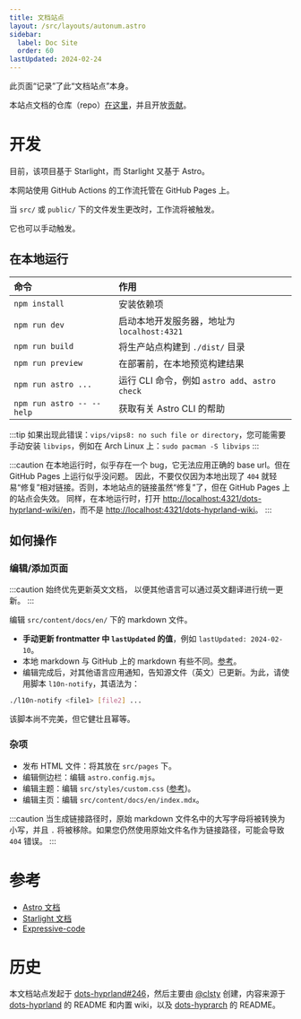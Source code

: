 ```yaml
---
title: 文档站点
layout: /src/layouts/autonum.astro
sidebar:
  label: Doc Site
  order: 60
lastUpdated: 2024-02-24
---
```


此页面“记录”了此“文档站点”本身。

本站点文档的仓库（repo）[在这里](https://github.com/end-4/dots-hyprland-wiki)，并且开放[贡献](https://www.google.com/search?q=../doc-site-contrib)。

# 开发

目前，该项目基于 Starlight，而 Starlight 又基于 Astro。

本网站使用 GitHub Actions 的工作流托管在 GitHub Pages 上。

当 `src/` 或 `public/` 下的文件发生更改时，工作流将被触发。

它也可以手动触发。

## 在本地运行

| 命令 | 作用 |
| :------------------------ | :----------------------------------------------- |
| `npm install` | 安装依赖项 |
| `npm run dev` | 启动本地开发服务器，地址为 `localhost:4321` |
| `npm run build` | 将生产站点构建到 `./dist/` 目录 |
| `npm run preview` | 在部署前，在本地预览构建结果 |
| `npm run astro ...` | 运行 CLI 命令，例如 `astro add`、`astro check` |
| `npm run astro -- --help` | 获取有关 Astro CLI 的帮助 |

:::tip
如果出现此错误：`vips/vips8: no such file or directory`，您可能需要手动安装 `libvips`，例如在 Arch Linux 上：`sudo pacman -S libvips`
:::

:::caution
在本地运行时，似乎存在一个 bug，它无法应用正确的 base url。但在 GitHub Pages 上运行似乎没问题。
因此，不要仅仅因为本地出现了 `404` 就轻易“修复”相对链接。否则，本地站点的链接虽然“修复”了，但在 GitHub Pages 上的站点会失效。
同样，在本地运行时，打开 [http://localhost:4321/dots-hyprland-wiki/en](https://www.google.com/search?q=http://localhost:4321/dots-hyprland-wiki/en)，而不是 [http://localhost:4321/dots-hyprland-wiki](https://www.google.com/search?q=http://localhost:4321/dots-hyprland-wiki)。
:::

## 如何操作

### 编辑/添加页面

:::caution
始终优先更新英文文档，
以便其他语言可以通过英文翻译进行统一更新。
:::

编辑 `src/content/docs/en/` 下的 markdown 文件。

  - **手动更新 frontmatter 中 `lastUpdated` 的值**，例如 `lastUpdated: 2024-02-10`。
  - 本地 markdown 与 GitHub 上的 markdown 有些不同。[参考](https://starlight.astro.build/guides/authoring-content)。
  - 编辑完成后，对其他语言应用通知，告知源文件（英文）已更新。为此，请使用脚本 `l10n-notify`，其语法为：

<!-- end list -->

```bash
./l10n-notify <file1> [file2] ...
```

该脚本尚不完美，但它健壮且幂等。

### 杂项

  - 发布 HTML 文件：将其放在 `src/pages` 下。
  - 编辑侧边栏：编辑 `astro.config.mjs`。
  - 编辑主题：编辑 `src/styles/custom.css` ([参考](https://starlight.astro.build/guides/css-and-tailwind/))。
  - 编辑主页：编辑 `src/content/docs/en/index.mdx`。

:::caution
当生成链接路径时，原始 markdown 文件名中的大写字母将被转换为小写，并且 `.` 将被移除。如果您仍然使用原始文件名作为链接路径，可能会导致 `404` 错误。
:::

# 参考

  - [Astro 文档](https://docs.astro.build)
  - [Starlight 文档](https://starlight.astro.build/)
  - [Expressive-code](https://expressive-code.com/)

# 历史

本文档站点发起于 [dots-hyprland\#246](https://github.com/end-4/dots-hyprland/issues/246)，然后主要由 [@clsty](https://github.com/clsty) 创建，内容来源于 [dots-hyprland](https://github.com/end-4/dots-hyprland) 的 README 和内置 wiki，以及 [dots-hyprarch](https://github.com/clsty/dots-hyprarch) 的 README。
